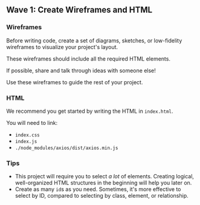 ## Wave 1: Create Wireframes and HTML

### Wireframes

Before writing code, create a set of diagrams, sketches, or low-fidelity wireframes to visualize your project's layout.

These wireframes should include all the required HTML elements.

If possible, share and talk through ideas with someone else!

Use these wireframes to guide the rest of your project.

### HTML

We recommend you get started by writing the HTML in `index.html`.

You will need to link:
- `index.css` 
- `index.js`   
- `./node_modules/axios/dist/axios.min.js` 

### Tips

- This project will require you to select _a lot_ of elements. Creating logical, well-organized HTML structures in the beginning will help you later on.
- Create as many `id`s as you need. Sometimes, it's more effective to select by ID, compared to selecting by class, element, or relationship.